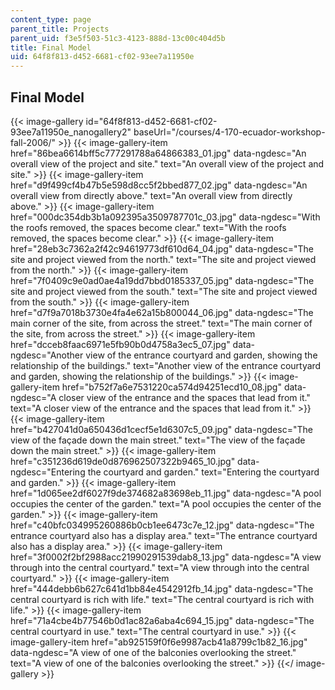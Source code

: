 ```yaml
---
content_type: page
parent_title: Projects
parent_uid: f3e5f503-51c3-4123-888d-13c00c404d5b
title: Final Model
uid: 64f8f813-d452-6681-cf02-93ee7a11950e
---
```


Final Model
-----------
{{< image-gallery id="64f8f813-d452-6681-cf02-93ee7a11950e_nanogallery2" baseUrl="/courses/4-170-ecuador-workshop-fall-2006/" >}}
{{< image-gallery-item href="86bea6614bff5c777291788a64866383_01.jpg" data-ngdesc="An overall view of the project and site." text="An overall view of the project and site." >}}
{{< image-gallery-item href="d9f499cf4b47b5e598d8cc5f2bbed877_02.jpg" data-ngdesc="An overall view from directly above." text="An overall view from directly above." >}}
{{< image-gallery-item href="000dc354db3b1a092395a3509787701c_03.jpg" data-ngdesc="With the roofs removed, the spaces become clear." text="With the roofs removed, the spaces become clear." >}}
{{< image-gallery-item href="28eb3c7362a2f42c94619773df610d64_04.jpg" data-ngdesc="The site and project viewed from the north." text="The site and project viewed from the north." >}}
{{< image-gallery-item href="7f0409c9e0ad0ae4a19dd7bbd0185337_05.jpg" data-ngdesc="The site and project viewed from the south." text="The site and project viewed from the south." >}}
{{< image-gallery-item href="d7f9a7018b3730e4fa4e62a15b800044_06.jpg" data-ngdesc="The main corner of the site, from across the street." text="The main corner of the site, from across the street." >}}
{{< image-gallery-item href="dcceb8faac6971e5fb90b0d4758a3ec5_07.jpg" data-ngdesc="Another view of the entrance courtyard and garden, showing the relationship of the buildings." text="Another view of the entrance courtyard and garden, showing the relationship of the buildings." >}}
{{< image-gallery-item href="b752f7a6e7531220ca574d94251ecd10_08.jpg" data-ngdesc="A closer view of the entrance and the spaces that lead from it." text="A closer view of the entrance and the spaces that lead from it." >}}
{{< image-gallery-item href="b427041d0a650436d1cecf5e1d6307c5_09.jpg" data-ngdesc="The view of the façade down the main street." text="The view of the façade down the main street." >}}
{{< image-gallery-item href="c351236d619de0d876962507322b9465_10.jpg" data-ngdesc="Entering the courtyard and garden." text="Entering the courtyard and garden." >}}
{{< image-gallery-item href="1d065ee2df6027f9de374682a83698eb_11.jpg" data-ngdesc="A pool occupies the center of the garden." text="A pool occupies the center of the garden." >}}
{{< image-gallery-item href="c40bfc034995260886b0cb1ee6473c7e_12.jpg" data-ngdesc="The entrance courtyard also has a display area." text="The entrance courtyard also has a display area." >}}
{{< image-gallery-item href="3f0002f2bf2988acc21990291539dab8_13.jpg" data-ngdesc="A view through into the central courtyard." text="A view through into the central courtyard." >}}
{{< image-gallery-item href="444debb6b627c641d1bb84e4542912fb_14.jpg" data-ngdesc="The central courtyard is rich with life." text="The central courtyard is rich with life." >}}
{{< image-gallery-item href="71a4cbe4b77546b0d1ac82a6aba4c694_15.jpg" data-ngdesc="The central courtyard in use." text="The central courtyard in use." >}}
{{< image-gallery-item href="ab925159f0f6e9987acb41a8799c1b82_16.jpg" data-ngdesc="A view of one of the balconies overlooking the street." text="A view of one of the balconies overlooking the street." >}}
{{</ image-gallery >}}